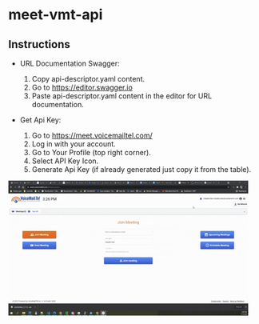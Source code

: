 # meet-vmt-api

## Instructions ##
* URL Documentation Swagger:
    1. Copy api-descriptor.yaml content.
    2. Go to https://editor.swagger.io
    3. Paste api-descriptor.yaml content in the editor for URL documentation.

* Get Api Key:
    1. Go to https://meet.voicemailtel.com/
    2. Log in with your account.
    3. Go to Your Profile (top right corner).
    4. Select API Key Icon.
    5. Generate Api Key (if already generated just copy it from the table).


![](images/giphy.gif)
